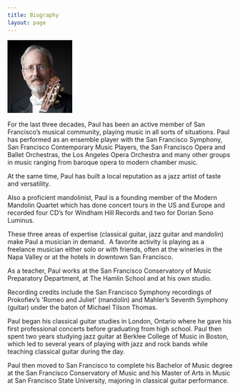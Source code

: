 ```yaml
---
title: Biography
layout: page
---
```


<div class="side-block" markdown=1>

<img src="Biography_files/shapeimage_2.png">

</div>

For the last three decades, Paul has been an active member of San Francisco’s musical community, playing music in all sorts of situations. Paul has performed as an ensemble player with the San Francisco Symphony, San Francisco Contemporary Music Players, the San Francisco Opera and Ballet Orchestras, the Los Angeles Opera Orchestra and many other groups in music ranging from baroque opera to modern chamber music.

At the same time, Paul has built a local reputation as a jazz artist of taste and versatility.

Also a proficient mandolinist, Paul is a founding member of the Modern Mandolin Quartet which has done concert tours in the US and Europe and recorded four CD’s for Windham Hill Records and two for Dorian Sono Luminus.

These three areas of expertise (classical guitar, jazz guitar and mandolin) make Paul a musician in demand.  A favorite activity is playing as a freelance musician either solo or with friends, often at the wineries in the Napa Valley or at the hotels in downtown San Francisco.

As a teacher, Paul works at the San Francisco Conservatory of Music Preparatory Department, at The Hamlin School and at his own studio.

Recording credits include the San Francisco Symphony recordings of Prokofiev’s 'Romeo and Juliet' (mandolin) and Mahler’s Seventh Symphony (guitar) under the baton of Michael Tilson Thomas.

Paul began his classical guitar studies in London, Ontario where he gave his first professional concerts before graduating from high school. Paul then spent two years studying jazz guitar at Berklee College of Music in Boston, which led to several years of playing with jazz and rock bands while teaching classical guitar during the day.

Paul then moved to San Francisco to complete his Bachelor of Music degree at the San Francisco Conservatory of Music and his Master of Arts in Music at San Francisco State University, majoring in classical guitar performance.

